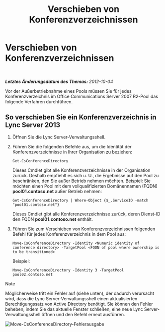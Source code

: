 ﻿---
title: Verschieben von Konferenzverzeichnissen
TOCTitle: Verschieben von Konferenzverzeichnissen
ms:assetid: 71a28308-1f3b-4717-b535-2f4bfe3499a1
ms:mtpsurl: https://technet.microsoft.com/de-de/library/JJ204994(v=OCS.15)
ms:contentKeyID: 49294374
ms.date: 05/19/2016
mtps_version: v=OCS.15
ms.translationtype: HT
---

# Verschieben von Konferenzverzeichnissen

 

_**Letztes Änderungsdatum des Themas:** 2012-10-04_

Vor der Außerbetriebnahme eines Pools müssen Sie für jedes Konferenzverzeichnis im Office Communications Server 2007 R2-Pool das folgende Verfahren durchführen.

## So verschieben Sie ein Konferenzverzeichnis in Lync Server 2013

1.  Öffnen Sie die Lync Server-Verwaltungsshell.

2.  Führen Sie die folgenden Befehle aus, um die Identität der Konferenzverzeichnisse in Ihrer Organisation zu beziehen:
    
        Get-CsConferenceDirectory
    
    Dieses Cmdlet gibt alle Konferenzverzeichnisse in der Organisation zurück. Deshalb empfiehlt es sich u. U., die Ergebnisse auf den Pool zu beschränken, den Sie außer Betrieb nehmen möchten. Beispiel: Sie möchten einen Pool mit dem vollqualifizierten Domänennamen (FQDN) **pool01.contoso.net** außer Betrieb nehmen:
    
        Get-CsConferenceDirectory | Where-Object {$_.ServiceID -match "pool01.contoso.net"}
    
    Dieses Cmdlet gibt alle Konferenzverzeichnisse zurück, deren Dienst-ID den FQDN **pool01.contoso.net** enthält.

3.  Führen Sie zum Verschieben von Konferenzverzeichnissen folgenden Befehl für jedes Konferenzverzeichnis in dem Pool aus:
    
        Move-CsConferenceDirectory -Identity <Numeric identity of conference directory> -TargetPool <FQDN of pool where ownership is to be transitioned>
    
    Beispiel:
    
        Move-CsConferenceDirectory -Identity 3 -TargetPool pool02.contoso.net


> [!NOTE]
> Möglicherweise tritt ein Fehler auf (siehe unten), der dadurch verursacht wird, dass die Lync Server-Verwaltungsshell einen aktualisierten Berechtigungssatz von Active Directory benötigt. Sie können den Fehler beheben, indem Sie das aktuelle Fenster schließen, eine neue Lync Server-Verwaltungsshell öffnen und den Befehl erneut ausführen.



![Move-CsConferenceDirectory-Fehlerausgabe](images/JJ204994.4748b9e8-9651-4527-afe1-cbdc6d5ce4a8(OCS.15).jpg "Move-CsConferenceDirectory-Fehlerausgabe")

